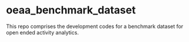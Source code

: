 # oeaa_benchmark_dataset
This repo comprises the development codes for a benchmark dataset for open ended activity analytics.
